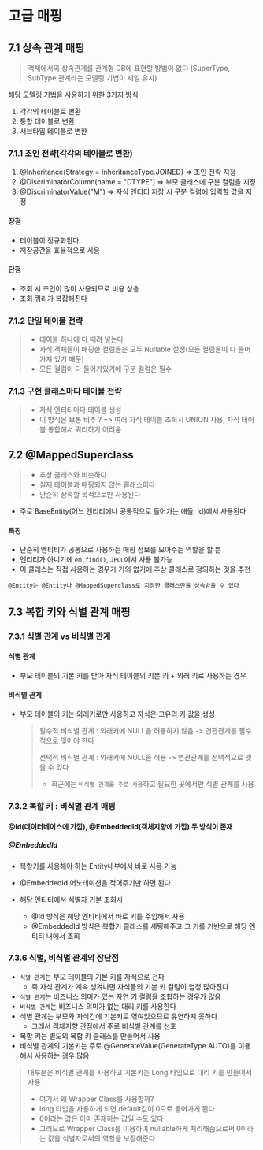 # 고급 매핑

## 7.1 상속 관계 매핑

> 객체에서의 상속관계를 관계형 DB에 표현할 방법이 없다 (SuperType, SubType 관계라는 모델링 기법이 제일 유사)

해당 모델링 기법을 사용하기 위한 3가지 방식

1. 각각의 테이블로 변환
2. 통합 테이블로 변환
3. 서브타입 테이블로 변환



### 7.1.1 조인 전략(각각의 테이블로 변환)

1. @Inheritance(Strategy = InheritanceType.JOINED) => 조인 전략 지정
2. @DiscriminatorColumn(name = "DTYPE") => 부모 클래스에 구분 컬럼을 지정
3. @DiscriminatorValue("M") => 자식 엔티티 저장 시 구분 컬럼에 입력할 값을 지정

#### 장점

- 테이블이 정규화된다
- 저장공간을 효율적으로 사용

#### 단점

- 조회 시 조인이 많이 사용되므로 비용 상승
- 조회 쿼리가 복잡해진다



### 7.1.2 단일 테이블 전략

> - 테이블 하나에 다 때려 넣는다
> - 자식 객체들이 매핑한 컬럼들은 모두 Nullable 설정(모든 컬럼들이 다 들어가져 있기 때문)
> - 모든 컬럼이 다 들어가있기에 구분 컬럼은 필수



### 7.1.3 구현 클래스마다 테이블 전략

> - 자식 엔티티마다 테이블 생성
> - 이 방식은 보통 비추 ? => 여러 자식 테이블 조회시 UNION 사용, 자식 테이블 통합해서 쿼리하기 어려움



## 7.2 @MappedSuperclass

> - 추상 클래스와 비슷하다
> - 실제 테이블과 매핑되지 않는 클래스이다
> - 단순히 상속할 목적으로만 사용된다

- 주로 BaseEntity(어느 엔티티에나 공통적으로 들어가는 애들, Id)에서 사용된다

#### 특징

- 단순히 엔티티가 공통으로 사용하는 매핑 정보를 모아주는 역할을 할 뿐
- 엔티티가 아니기에 `em.find()`, `JPQL`에서 사용 불가능
- 이 클래스는 직접 사용하는 경우가 거의 없기에 추상 클래스로 정의하는 것을 추천



`@Entity는 @Entity나 @MappedSuperclass로 지정한 클래스만을 상속받을 수 있다`



## 7.3 복합 키와 식별 관계 매핑

### 7.3.1 식별 관계 vs 비식별 관계

#### 식별 관계

- 부모 테이블의 기본 키를 받아 자식 테이블의 키본 키 + 외래 키로 사용하는 경우

#### 비식별 관계

- 부모 테이블의 키는 외래키로만 사용하고 자식은 고유의 키 값을 생성

  > 필수적 비식별 관계 : 외래키에 NULL을 허용하지 않음 -> 연관관계를 필수적으로 맺어야 한다
  >
  > 선택적 비식별 관계 : 외래키에 NULL을 허용 -> 연관관계를 선택적으로 맺을 수 있다
  >
  > 
  >
  > - 최근에는 `비식별 관계를 주로 사용`하고 필요한 곳에서만 식별 관계를 사용



### 7.3.2 복합 키 : 비식별 관계 매핑

#### @Id(데이터베이스에 가깝), @EmbeddedId(객체지향에 가깝) 두 방식이 존재

##### @EmbeddedId

- 복합키를 사용해야 하는 Entity내부에서 바로 사용 가능

- @EmbeddedId 어노테이션을 적어주기만 하면 된다
- 해당 엔티티에서 식별자 기본 조회시
  - @Id 방식은 해당 엔티티에서 바로 키를 주입해서 사용
  - @EmbeddedId 방식은 복합키 클래스를 세팅해주고 그 키를 기반으로 해당 엔티티 내에서 조회



### 7.3.6 식별, 비식별 관계의 장단점

- `식별 관계`는 부모 테이블의 기본 키를 자식으로 전파
  - 즉 자식 관계가 계속 생겨나면 자식들의 기본 키 컬럼이 엄청 많아진다
- `식별 관계`는 비즈니스 의미가 있는 자연 키 컬럼을 조합하는 경우가 많음
- `비식별 관계`는 비즈니스 의미가 없는 대리 키를 사용한다
- 식별 관계는 부모와 자식간에 기본키로 엮여있으므로 유연하지 못하다
  - 그래서 객체지향 관점에서 주로 비식별 관계를 선호
- 복합 키는 별도의 복합 키 클래스를 만들어서 사용
- 비식별 관계의 기본키는 주로 @GenerateValue(GenerateType.AUTO)를 이용해서 사용하는 경우 많음

> 대부분은 비식별 관계를 사용하고 기본키는 Long 타입으로 대리 키를 만들어서 사용
>
> - 여기서 왜 Wrapper Class를 사용할까?
> - long 타입을 사용하게 되면 default값이 0으로 들어가게 된다
> - 0이라는 값은 이미 존재하는 값일 수도 있다
> - 그러므로 Wrapper Class를 이용하여 nullable하게 처리해줌으로써 0이라는 값을 식별자로써의 역할을 보장해준다

